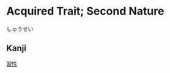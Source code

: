 # Acquired Trait; Second Nature
しゅうせい

## Kanji
[習](../Kanji/kanji-dict/習.md)[性](../Kanji/kanji-dict/性.md)